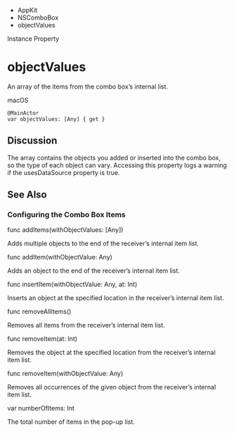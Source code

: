 

- AppKit
- NSComboBox
-  objectValues 

Instance Property

# objectValues

An array of the items from the combo box’s internal list.

macOS

``` source
@MainActor
var objectValues: [Any] { get }
```

## Discussion

The array contains the objects you added or inserted into the combo box, so the type of each object can vary. Accessing this property logs a warning if the usesDataSource property is true.

## See Also

### Configuring the Combo Box Items

func addItems(withObjectValues: [Any])

Adds multiple objects to the end of the receiver’s internal item list.

func addItem(withObjectValue: Any)

Adds an object to the end of the receiver’s internal item list.

func insertItem(withObjectValue: Any, at: Int)

Inserts an object at the specified location in the receiver’s internal item list.

func removeAllItems()

Removes all items from the receiver’s internal item list.

func removeItem(at: Int)

Removes the object at the specified location from the receiver’s internal item list.

func removeItem(withObjectValue: Any)

Removes all occurrences of the given object from the receiver’s internal item list.

var numberOfItems: Int

The total number of items in the pop-up list.

